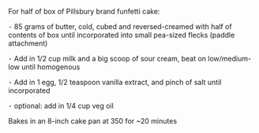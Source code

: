 For half of box of Pillsbury brand funfetti cake:

⁃ 85 grams of butter, cold, cubed and reversed-creamed with half of contents of box until incorporated into small pea-sized flecks (paddle attachment)

⁃ Add in 1/2 cup milk and a big scoop of sour cream, beat on low/medium-low until homogenous 

⁃ Add in 1 egg, 1/2 teaspoon vanilla extract, and pinch of salt until incorporated 

⁃ optional: add in 1/4 cup veg oil

Bakes in an 8-inch cake pan at 350 for ~20 minutes
